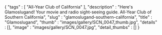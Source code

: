 {
  "tags" : [
              "All-Year Club of California"
            ],
  "description" : "Here's Glamoslugand! Your movie and radio sight-seeing guide. All-Year Club of Southern California",
  "slug" : "glamoslugand-southern-california",
  "title" : "Glamoslugand",
  "thumb" : "images/gallery/SCN_0047_thumb.jpg",
  "details" : [],
  "image" : "images/gallery/SCN_0047.jpg",
  "detail_thumbs" : []
}
